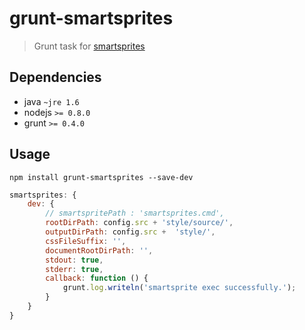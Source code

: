 grunt-smartsprites
==================


> Grunt task for [smartsprites](https://github.com/carrotsearch/smartsprites)


## Dependencies

*  java    `~jre 1.6`  
*  nodejs  `>= 0.8.0`
*  grunt  `>= 0.4.0`


## Usage

`npm install grunt-smartsprites --save-dev`


```js
smartsprites: {
    dev: {
        // smartspritePath : 'smartsprites.cmd',
        rootDirPath: config.src + 'style/source/',
        outputDirPath: config.src +  'style/',
        cssFileSuffix: '',
        documentRootDirPath: '',
        stdout: true,
        stderr: true,
        callback: function () {
            grunt.log.writeln('smartsprite exec successfully.');
        }
    }
}
```

